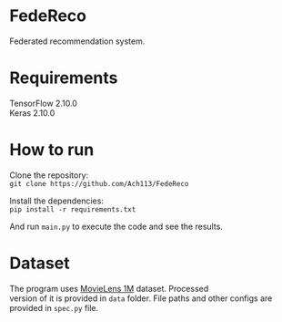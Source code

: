 # FedeReco
Federated recommendation system.
# Requirements
TensorFlow 2.10.0\
Keras 2.10.0
# How to run
Clone the repository:\
`git clone https://github.com/Ach113/FedeReco` 

Install the dependencies: \
`pip install -r requirements.txt` 

And run `main.py` to execute the code and see the results.
# Dataset
The program uses [MovieLens 1M](https://grouplens.org/datasets/movielens/1m/) dataset. Processed \
version of it is provided in `data` folder. File paths and other configs
are provided in `spec.py` file.